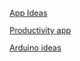 [App Ideas](App%20Ideas%20f33e6b1b68544bfb97e2ba289555b052.csv)

[Productivity app](Productivity%20app%200a2189769a9640c893aae8955c5419b2.csv)

[Arduino ideas](Arduino%20ideas%20dac7ce183f464adeae16e1d366c171b1.csv)
